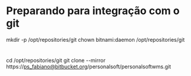 # Preparando para integração com o git
mkdir -p /opt/repositories/git
chown bitnami:daemon /opt/repositories/git

#
cd /opt/repositories/git
git clone --mirror https://ps_fabiano@bitbucket.org/personalsoft/personalsoftwms.git
